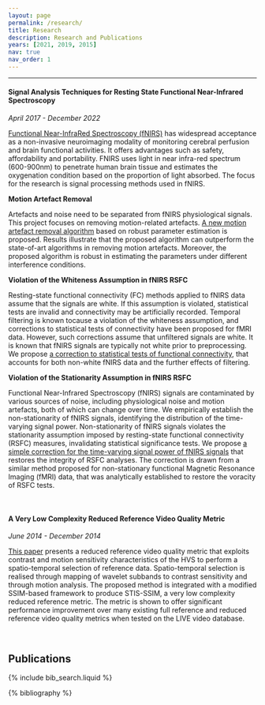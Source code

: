 ```yaml
---
layout: page
permalink: /research/
title: Research
description: Research and Publications
years: [2021, 2019, 2015]
nav: true
nav_order: 1
---
```


***

#### Signal Analysis Techniques for Resting State Functional Near-Infrared Spectroscopy

*April 2017 - December 2022*

[Functional Near-InfraRed Spectroscopy (fNIRS)](https://en.wikipedia.org/wiki/Functional_near-infrared_spectroscopy) has widespread acceptance as a non-invasive neuroimaging modality of monitoring cerebral perfusion and brain functional activities. It offers advantages such as safety, affordability and portability. FNIRS uses light in near infra-red spectrum (600-900nm) to penetrate human brain tissue and estimates the oxygenation condition based on the proportion of light absorbed. The focus for the research is signal processing methods used in fNIRS.

**Motion Artefact Removal**

Artefacts and noise need to be separated from fNIRS physiological signals. This project focuses on removing motion-related artefacts. [A new motion artefact removal algorithm](https://github.com/mengmwang/FNIRS-MAR) based on robust parameter estimation is proposed. Results illustrate that the proposed algorithm can outperform the state-of-art algorithms in removing motion artefacts. Moreover, the proposed algorithm is robust in estimating the parameters under different interference conditions.

**Violation of the Whiteness Assumption in fNIRS RSFC**

Resting-state functional connectivity (FC) methods applied to fNIRS data assume that the signals are white. If this assumption is violated, statistical tests are invalid and connectivity may be artificially recorded. Temporal filtering is known tocause a violation of the whiteness assumption, and corrections to statistical tests of connectivity have been proposed for fMRI data. However, such corrections assume that unfiltered signals are white. It is known that fNIRS signals are typically not white prior to preprocessing. We propose [a correction to statistical tests of functional connectivity](https://github.com/mengmwang/FNIRS-RSFC), that accounts for both non-white fNIRS data and the further effects of filtering.

**Violation of the Stationarity Assumption in fNIRS RSFC**

Functional Near-Infrared Spectroscopy (fNIRS) signals are contaminated by various sources of noise, including physiological noise and motion artefacts, both of which can change over time. We empirically establish the non-stationarity of fNIRS signals, identifying the distribution of the time-varying signal power. Non-stationarity of fNIRS signals violates the stationarity assumption imposed by resting-state functional connectivity (RSFC) measures, invalidating statistical significance tests. We propose [a simple correction for the time-varying signal power of fNIRS signals](https://github.com/mengmwang/FNIRS-RSFC) that restores the integrity of RSFC analyses. The correction is drawn from a similar method proposed for non-stationary functional Magnetic Resonance Imaging (fMRI) data, that was analytically established to restore the voracity of RSFC tests.

<br>

#### A Very Low Complexity Reduced Reference Video Quality Metric

*June 2014 - December 2014*

[This paper](../assets/pdf/WANG_ICIP2015_Paper.pdf) presents a reduced reference video quality metric that exploits contrast and motion sensitivity characteristics of the HVS to perform a spatio-temporal selection of reference data. Spatio-temporal selection is realised through mapping of wavelet subbands to contrast sensitivity and through motion analysis. The proposed method is integrated with a modified SSIM-based framework to produce STIS-SSIM, a very low complexity reduced reference metric. The metric is shown to offer significant performance improvement over many existing full reference and reduced reference video quality metrics when tested on the LIVE video database.

<br>

<!-- _pages/publications.md -->
## Publications

{% include bib_search.liquid %}

<div class="publications">

{% bibliography %}

</div> 
